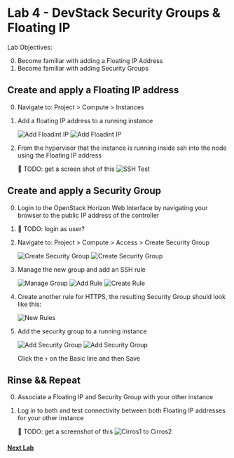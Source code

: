 # Lab 4 - DevStack Security Groups & Floating IP 

  Lab Objectives:

  0. Become familiar with adding a Floating IP Address
  0. Become familiar with adding Security Groups

## Create and apply a Floating IP address

  0. Navigate to: Project > Compute > Instances
  0. Add a floating IP address to a running instance

     ![Add Floadint IP](img/floating-add.png)
     ![Add Floadint IP](img/floating-add2.png)

  0. From the hypervisor that the instance is running inside ssh into the node using the Floating IP address 

     :red_circle: TODO: get a screen shot of this
     ![SSH Test](img/floating-ssh.png)

## Create and apply a Security Group

  0. Login to the OpenStack Horizon Web Interface by navigating your browser to the public IP address of the controller
  0. :red_circle: TODO: login as user?
  0. Navigate to: Project > Compute > Access > Create Security Group

     ![Create Security Group](img/security-create.png)
     ![Create Security Group](img/security-create2.png)

  0. Manage the new group and add an SSH rule
  
     ![Manage Group](img/security-manage-rule.png) 
     ![Add Rule](img/security-add.png) 
     ![Create Rule](img/security-ssh.png) 

  0. Create another rule for HTTPS, the resulting Security Group should look like this:

     ![New Rules](img/security-rules.png)
  
  0. Add the security group to a running instance
  

     ![Add Security Group](img/security-associate.png)
     ![Add Security Group](img/security-associate2.png)

     Click the `+` on the Basic line and then Save

## Rinse && Repeat

  0. Associate a Floating IP and Security Group with your other instance
  0. Log in to both and test connectivity between both Floating IP addresses for your other instance

     :red_circle: TODO: get a screenshot of this
     ![Cirros1 to Cirros2](img/pingpong.png)

#### [Next Lab](../lab-05)    
